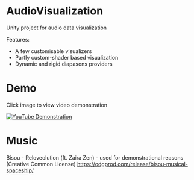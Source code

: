 # AudioVisualization
Unity project for audio data visualization

Features:
- A few customisable visualizers
- Partly custom-shader based visualization
- Dynamic and rigid diapasons providers

# Demo
Click image to view video demonstration

[![YouTube Demonstration](https://img.youtube.com/vi/grpixQeeDiQ/maxresdefault.jpg)](https://youtu.be/grpixQeeDiQ)

# Music
Bisou - Reloveolution (ft. Zaira Zen) - used for demonstrational reasons (Creative Common License)
https://odgprod.com/release/bisou-musical-spaceship/

